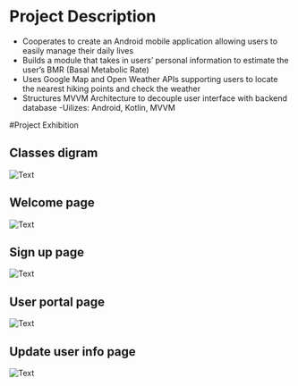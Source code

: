 # Project Description

- Cooperates to create an Android mobile application allowing users to easily manage their daily lives
- Builds a module that takes in users’ personal information to estimate the user’s BMR (Basal Metabolic
Rate)
- Uses Google Map and Open Weather APIs supporting users to locate the nearest hiking points and
 check the weather
 - Structures MVVM Architecture to decouple user interface with backend database
 -Uilizes: Android, Kotlin, MVVM
 
 #Project Exhibition
 
 ## Classes digram
 ![Text](https://github.com/imangzhang/ProjectsOnResume/blob/main/LifeStyle/src/images/phase2_diagram.png)
 
 ## Welcome page
 ![Text](https://github.com/imangzhang/ProjectsOnResume/blob/main/LifeStyle/src/images/Screen%20Shot%202022-10-09%20at%205.30.40%20PM.png) 
 
## Sign up page
![Text](https://github.com/imangzhang/ProjectsOnResume/blob/main/LifeStyle/src/images/Screen%20Shot%202022-10-09%20at%205.31.25%20PM.png)

## User portal page
![Text](https://github.com/imangzhang/ProjectsOnResume/blob/main/LifeStyle/src/images/Screen%20Shot%202022-10-09%20at%205.31.40%20PM.png)

## Update user info page
![Text](https://github.com/imangzhang/ProjectsOnResume/blob/main/LifeStyle/src/images/Screen%20Shot%202022-10-09%20at%205.32.26%20PM.png)


